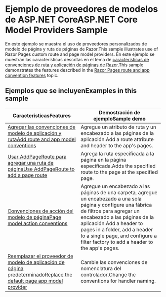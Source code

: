 # <a name="aspnet-core-model-providers-sample"></a><span data-ttu-id="a6f51-101">Ejemplo de proveedores de modelos de ASP.NET Core</span><span class="sxs-lookup"><span data-stu-id="a6f51-101">ASP.NET Core Model Providers Sample</span></span>

<span data-ttu-id="a6f51-102">En este ejemplo se muestra el uso de proveedores personalizados de modelo de página y ruta de páginas de Razor.</span><span class="sxs-lookup"><span data-stu-id="a6f51-102">This sample illustrates use of Razor Pages custom route and page model providers.</span></span> <span data-ttu-id="a6f51-103">En este ejemplo se muestran las características descritas en el tema de [características de convenciones de ruta y aplicación de páginas de Razor](https://docs.microsoft.com/aspnet/core/mvc/razor-pages/razor-pages-convention-features).</span><span class="sxs-lookup"><span data-stu-id="a6f51-103">This sample demonstrates the features described in the [Razor Pages route and app convention features](https://docs.microsoft.com/aspnet/core/mvc/razor-pages/razor-pages-convention-features) topic.</span></span>

## <a name="examples-in-this-sample"></a><span data-ttu-id="a6f51-104">Ejemplos que se incluyen</span><span class="sxs-lookup"><span data-stu-id="a6f51-104">Examples in this sample</span></span>

| <span data-ttu-id="a6f51-105">Características</span><span class="sxs-lookup"><span data-stu-id="a6f51-105">Features</span></span> | <span data-ttu-id="a6f51-106">Demostración de ejemplo</span><span class="sxs-lookup"><span data-stu-id="a6f51-106">Sample demo</span></span> |
| -------- | ----------- |
| [<span data-ttu-id="a6f51-107">Agregar las convenciones de modelo de aplicación y ruta</span><span class="sxs-lookup"><span data-stu-id="a6f51-107">Add route and app model conventions</span></span>](https://docs.microsoft.com/aspnet/core/mvc/razor-pages/razor-pages-convention-features#add-route-and-app-model-conventions) | <span data-ttu-id="a6f51-108">Agregue un atributo de ruta y un encabezado a las páginas de la aplicación.</span><span class="sxs-lookup"><span data-stu-id="a6f51-108">Add a route attribute and header to the app's pages.</span></span> |
| [<span data-ttu-id="a6f51-109">Usar AddPageRoute para agregar una ruta de página</span><span class="sxs-lookup"><span data-stu-id="a6f51-109">Use AddPageRoute to add a page route</span></span>](https://docs.microsoft.com/aspnet/core/mvc/razor-pages/razor-pages-convention-features#configure-a-page-route) | <span data-ttu-id="a6f51-110">Agrega la ruta especificada a la página en la página especificada.</span><span class="sxs-lookup"><span data-stu-id="a6f51-110">Adds the specified route to the page at the specified page.</span></span> |
| [<span data-ttu-id="a6f51-111">Convenciones de acción del modelo de página</span><span class="sxs-lookup"><span data-stu-id="a6f51-111">Page model action conventions</span></span>](https://docs.microsoft.com/aspnet/core/mvc/razor-pages/razor-pages-convention-features#page-model-action-conventions) | <span data-ttu-id="a6f51-112">Agregue un encabezado a las páginas de una carpeta, agregue un encabezado a una sola página y configure una fábrica de filtros para agregar un encabezado a las páginas de la aplicación.</span><span class="sxs-lookup"><span data-stu-id="a6f51-112">Add a header to pages in a folder, add a header to a single page, and configure a filter factory to add a header to the app's pages.</span></span> |
| [<span data-ttu-id="a6f51-113">Reemplazar el proveedor de modelo de aplicación de página predeterminado</span><span class="sxs-lookup"><span data-stu-id="a6f51-113">Replace the default page app model provider</span></span>](https://docs.microsoft.com/aspnet/core/mvc/razor-pages/razor-pages-convention-features#replace-the-default-page-app-model-provider) | <span data-ttu-id="a6f51-114">Cambie las convenciones de nomenclatura del controlador.</span><span class="sxs-lookup"><span data-stu-id="a6f51-114">Change the conventions for handler naming.</span></span> |
